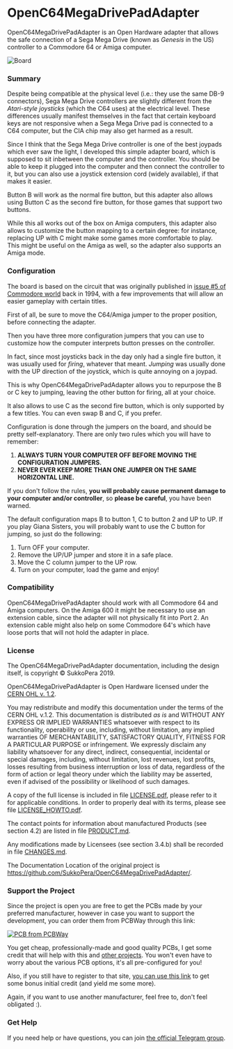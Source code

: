 # OpenC64MegaDrivePadAdapter

OpenC64MegaDrivePadAdapter is an Open Hardware adapter that allows the safe connection of a Sega Mega Drive (known as *Genesis* in the US) controller to a Commodore 64 or Amiga computer.

![Board](https://github.com/SukkoPera/OpenC64MegaDrivePadAdapter/raw/master/doc/render-top.png)

### Summary
Despite being compatible at the physical level (i.e.: they use the same DB-9 connectors), Sega Mega Drive controllers are slightly different from the *Atari-style joysticks* (which the C64 uses) at the electrical level. These differences usually manifest themselves in the fact that certain keyboard keys are not responsive when a Sega Mega Drive pad is connected to a C64 computer, but the CIA chip may also get harmed as a result.

Since I think that the Sega Mega Drive controller is one of the best joypads which ever saw the light, I developed this simple adapter board, which is supposed to sit inbetween the computer and the controller. You should be able to keep it plugged into the computer and then connect the controller to it, but you can also use a joystick extension cord (widely available), if that makes it easier.

Button B will work as the normal fire button, but this adapter also allows using Button C as the second fire button, for those games that support two buttons.

While this all works out of the box on Amiga computers, this adapter also allows to customize the button mapping to a certain degree: for instance, replacing UP with C might make some games more comfortable to play. This might be useful on the Amiga as well, so the adapter also supports an Amiga mode.

### Configuration
The board is based on the circuit that was originally published in [issue #5 of Commodore world](https://www.scribd.com/document/8945979/Commodore-World-Issue-05) back in 1994, with a few improvements that will allow an easier gameplay with certain titles.

First of all, be sure to move the C64/Amiga jumper to the proper position, before connecting the adapter.

Then you have three more configuration jumpers that you can use to customize how the computer interprets button presses on the controller.

In fact, since most joysticks back in the day only had a single fire button, it was usually used for *firing*, whatever that meant. *Jumping* was usually done with the UP direction of the joystick, which is quite annoying on a joypad.

This is why OpenC64MegaDrivePadAdapter allows you to repurpose the B or C key to jumping, leaving the other button for firing, all at your choice.

It also allows to use C as the second fire button, which is only supported by a few titles. You can even swap B and C, if you prefer.

Configuration is done through the jumpers on the board, and should be pretty self-explanatory. There are only two rules which you will have to remember:
1. **ALWAYS TURN YOUR COMPUTER OFF BEFORE MOVING THE CONFIGURATION JUMPERS.**
2. **NEVER EVER KEEP MORE THAN ONE JUMPER ON THE SAME HORIZONTAL LINE.**

If you don't follow the rules, **you will probably cause permanent damage to your computer and/or controller**, so **please be careful**, you have been warned.

The default configuration maps B to button 1, C to button 2 and UP to UP. If you play Giana Sisters, you will probably want to use the C button for jumping, so just do the following:
1. Turn OFF your computer.
2. Remove the UP/UP jumper and store it in a safe place.
3. Move the C column jumper to the UP row.
4. Turn on your computer, load the game and enjoy!

### Compatibility
OpenC64MegaDrivePadAdapter should work with all Commodore 64 and Amiga computers. On the Amiga 600 it might be necessary to use an extension cable, since the adapter will not physically fit into Port 2. An extension cable might also help on some Commodore 64's which have loose ports that will not hold the adapter in place.

### License
The OpenC64MegaDrivePadAdapter documentation, including the design itself, is copyright &copy; SukkoPera 2019.

OpenC64MegaDrivePadAdapter is Open Hardware licensed under the [CERN OHL v. 1.2](http://ohwr.org/cernohl).

You may redistribute and modify this documentation under the terms of the CERN OHL v.1.2. This documentation is distributed *as is* and WITHOUT ANY EXPRESS OR IMPLIED WARRANTIES whatsoever with respect to its functionality, operability or use, including, without limitation, any implied warranties OF MERCHANTABILITY, SATISFACTORY QUALITY, FITNESS FOR A PARTICULAR PURPOSE or infringement. We expressly disclaim any liability whatsoever for any direct, indirect, consequential, incidental or special damages, including, without limitation, lost revenues, lost profits, losses resulting from business interruption or loss of data, regardless of the form of action or legal theory under which the liability may be asserted, even if advised of the possibility or likelihood of such damages.

A copy of the full license is included in file [LICENSE.pdf](LICENSE.pdf), please refer to it for applicable conditions. In order to properly deal with its terms, please see file [LICENSE_HOWTO.pdf](LICENSE_HOWTO.pdf).

The contact points for information about manufactured Products (see section 4.2) are listed in file [PRODUCT.md](PRODUCT.md).

Any modifications made by Licensees (see section 3.4.b) shall be recorded in file [CHANGES.md](CHANGES.md).

The Documentation Location of the original project is https://github.com/SukkoPera/OpenC64MegaDrivePadAdapter/.

### Support the Project
Since the project is open you are free to get the PCBs made by your preferred manufacturer, however in case you want to support the development, you can order them from PCBWay through this link:

[![PCB from PCBWay](https://www.pcbway.com/project/img/images/frompcbway.png)](https://www.pcbway.com/project/shareproject/OpenC64MegaDrivePadAdapter_V2.html)

You get cheap, professionally-made and good quality PCBs, I get some credit that will help with this and [other projects](https://www.pcbway.com/project/member/shareproject/?bmbid=41100). You won't even have to worry about the various PCB options, it's all pre-configured for you!

Also, if you still have to register to that site, [you can use this link](https://www.pcbway.com/setinvite.aspx?inviteid=41100) to get some bonus initial credit (and yield me some more).

Again, if you want to use another manufacturer, feel free to, don't feel obligated :).

### Get Help
If you need help or have questions, you can join [the official Telegram group](https://t.me/joinchat/HUHdWBC9J9JnYIrvTYfZmg).
